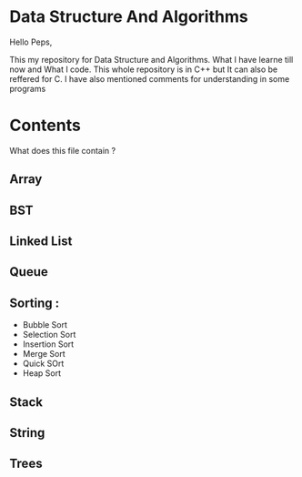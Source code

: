 # Data Structure And Algorithms

Hello Peps,

This my repository for Data Structure and Algorithms. What I have learne till now and What I code. This whole repository is in C++ but It can also be reffered for C. I have also mentioned comments for understanding in some programs

# Contents

What does this file contain ?

## Array

## BST

## Linked List

## Queue

## Sorting :

* Bubble Sort
* Selection Sort
* Insertion Sort
* Merge Sort
* Quick SOrt
* Heap Sort

## Stack

## String

## Trees